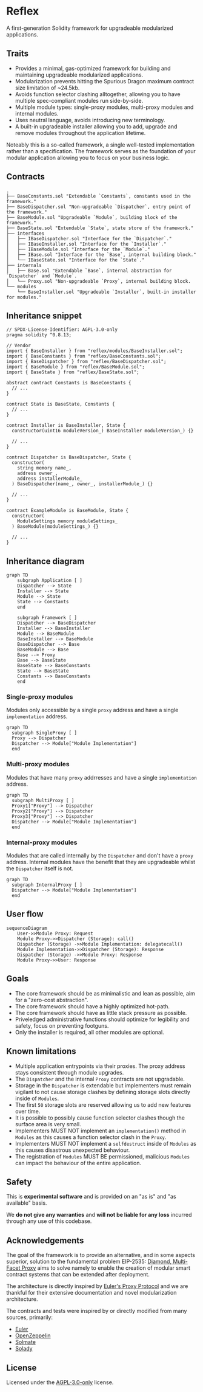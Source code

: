 # Reflex

A first-generation Solidity framework for upgradeable modularized applications.

## Traits

- Provides a minimal, gas-optimized framework for building and maintaining upgradeable modularized applications.
- Modularization prevents hitting the Spurious Dragon maximum contract size limitation of ~24.5kb.
- Avoids function selector clashing alltogether, allowing you to have multiple spec-compliant modules run side-by-side.
- Multiple module types: single-proxy modules, multi-proxy modules and internal modules.
- Uses neutral language, avoids introducing new terminology.
- A built-in upgradeable installer allowing you to add, upgrade and remove modules throughout the application lifetime.

Noteably this is a so-called framework, a single well-tested implementation rather than a specification.
The framework serves as the foundation of your modular application allowing you to focus on your business logic.

## Contracts

```
.
├── BaseConstants.sol "Extendable `Constants`, constants used in the framework."
├── BaseDispatcher.sol "Non-upgradeable `Dispatcher`, entry point of the framework."
├── BaseModule.sol "Upgradeable `Module`, building block of the framework."
├── BaseState.sol "Extendable `State`, state store of the framework."
├── interfaces
│   ├── IBaseDispatcher.sol "Interface for the `Dispatcher`."
│   ├── IBaseInstaller.sol "Interface for the `Installer`."
│   ├── IBaseModule.sol "Interface for the `Module`."
│   ├── IBase.sol "Interface for the `Base`, internal building block."
│   └── IBaseState.sol "Interface for the `State`."
├── internals
│   ├── Base.sol "Extendable `Base`, internal abstraction for `Dispatcher` and `Module`.
│   └── Proxy.sol "Non-upgradeable `Proxy`, internal building block.
└── modules
    └── BaseInstaller.sol "Upgradeable `Installer`, built-in installer for modules."
```

## Inheritance snippet

```solidity
// SPDX-License-Identifier: AGPL-3.0-only
pragma solidity ^0.8.13;

// Vendor
import { BaseInstaller } from "reflex/modules/BaseInstaller.sol";
import { BaseConstants } from "reflex/BaseConstants.sol";
import { BaseDispatcher } from "reflex/BaseDispatcher.sol";
import { BaseModule } from "reflex/BaseModule.sol";
import { BaseState } from "reflex/BaseState.sol";

abstract contract Constants is BaseConstants {
  // ...
}

contract State is BaseState, Constants {
  // ...
}

contract Installer is BaseInstaller, State {
  constructor(uint16 moduleVersion_) BaseInstaller moduleVersion_) {}

  // ...
}

contract Dispatcher is BaseDispatcher, State {
  constructor(
    string memory name_,
    address owner_,
    address installerModule_
  ) BaseDispatcher(name_, owner_, installerModule_) {}

  // ...
}

contract ExampleModule is BaseModule, State {
  constructor(
    ModuleSettings memory moduleSettings_
  ) BaseModule(moduleSettings_) {}

  // ...
}
```

## Inheritance diagram

```mermaid
graph TD
    subgraph Application [ ]
    Dispatcher --> State
    Installer --> State
    Module --> State
    State --> Constants
    end

    subgraph Framework [ ]
    Dispatcher --> BaseDispatcher
    Installer --> BaseInstaller
    Module --> BaseModule
    BaseInstaller --> BaseModule
    BaseDispatcher --> Base
    BaseModule --> Base
    Base --> Proxy
    Base --> BaseState
    BaseState --> BaseConstants
    State --> BaseState
    Constants --> BaseConstants
    end
```

### Single-proxy modules

Modules only accessible by a single `proxy` address and have a single `implementation` address.

```mermaid
graph TD
  subgraph SingleProxy [ ]
  Proxy --> Dispatcher
  Dispatcher --> Module["Module Implementation"]
  end
```

### Multi-proxy modules

Modules that have many `proxy` addrresses and have a single `implementation` address.

```mermaid
graph TD
  subgraph MultiProxy [ ]
  Proxy1["Proxy"] --> Dispatcher
  Proxy2["Proxy"] --> Dispatcher
  Proxy3["Proxy"] --> Dispatcher
  Dispatcher --> Module["Module Implementation"]
  end
```

### Internal-proxy modules

Modules that are called internally by the `Dispatcher` and don't have a `proxy` address.
Internal modules have the benefit that they are upgradeable whilst the `Dispatcher` itself is not.

```mermaid
graph TD
  subgraph InternalProxy [ ]
  Dispatcher --> Module["Module Implementation"]
  end
```

## User flow

```mermaid
sequenceDiagram
    User->>Module Proxy: Request
    Module Proxy->>Dispatcher (Storage): call()
    Dispatcher (Storage) ->>Module Implementation: delegatecall()
    Module Implementation->>Dispatcher (Storage): Response
    Dispatcher (Storage) ->>Module Proxy: Response
    Module Proxy->>User: Response
```

## Goals

- The core framework should be as minimalistic and lean as possible, aim for a "zero-cost abstraction".
- The core framework should have a highly optimized hot-path.
- The core framework should have as little stack pressure as possible.
- Priveledged administrative functions should optimize for legibility and safety, focus on preventing footguns.
- Only the installer is required, all other modules are optional.

## Known limitations

- Multiple application entrypoints via their proxies. The proxy address stays consistent through module upgrades.
- The `Dispatcher` and the internal `Proxy` contracts are not upgradable.
- Storage in the `Dispatcher` is extendable but implementers must remain vigilant to not cause storage clashes by defining storage slots directly inside of `Modules`.
- The first `50` storage slots are reserved allowing us to add new features over time.
- It is possible to possibly cause function selector clashes though the surface area is very small.
- Implementers MUST NOT implement an `implementation()` method in `Modules` as this causes a function selector clash in the `Proxy`.
- Implementers MUST NOT implement a `selfdestruct` inside of `Modules` as this causes disastrous unexpected behaviour.
- The registration of `Modules` MUST BE permissioned, malicious `Modules` can impact the behaviour of the entire application.

## Safety

This is **experimental software** and is provided on an "as is" and "as available" basis.

We **do not give any warranties** and **will not be liable for any loss** incurred through any use of this codebase.

## Acknowledgements

The goal of the framework is to provide an alternative, and in some aspects superior, solution to the fundamental problem EIP-2535: [Diamond, Multi-Facet Proxy](https://eips.ethereum.org/EIPS/eip-2535) aims to solve namely to enable the creation of modular smart contract systems that can be extended after deployment.

The architecture is directly inspired by [Euler's Proxy Protocol](https://docs.euler.finance/developers/proxy-protocol) and we are thankful for their extensive documentation and novel modularization architecture.

The contracts and tests were inspired by or directly modified from many sources, primarily:

- [Euler](https://github.com/euler-xyz/euler-contracts)
- [OpenZeppelin](https://github.com/OpenZeppelin/openzeppelin-contracts)
- [Solmate](https://github.com/transmissions11/solmate)
- [Solady](https://github.com/Vectorized/solady)

## License

Licensed under the [AGPL-3.0-only](/LICENSE) license.
